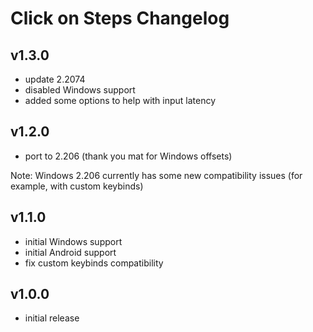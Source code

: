 # Click on Steps Changelog

## v1.3.0

- update 2.2074
- disabled Windows support
- added some options to help with input latency

## v1.2.0

- port to 2.206 (thank you mat for Windows offsets)

Note: Windows 2.206 currently has some new compatibility issues (for example, with custom keybinds)

## v1.1.0

- initial Windows support
- initial Android support
- fix custom keybinds compatibility

## v1.0.0

- initial release
